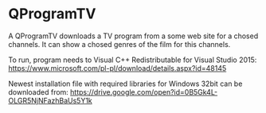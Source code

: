 # QProgramTV

A QProgramTV downloads a TV program from a some web site for a chosed channels.
It can show a chosed genres of the film for this channels.

To run, program needs to Visual C++ Redistributable for Visual Studio 2015: https://www.microsoft.com/pl-pl/download/details.aspx?id=48145

Newest installation file with required libraries for Windows 32bit can be downloaded from: https://drive.google.com/open?id=0B5Gk4L-OLGR5NjNFazhBaUs5Y1k
